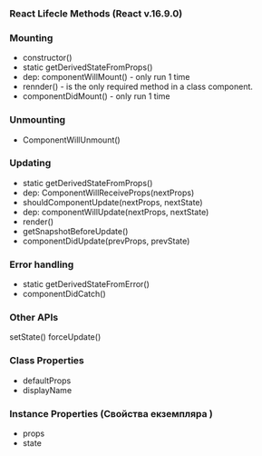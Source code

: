 
### React Lifecle Methods (React v.16.9.0) 

### Mounting 
- constructor()
- static getDerivedStateFromProps()
- dep: componentWillMount() - only run 1 time 
- rennder() - is the only required method in a class component.
- componentDidMount() - only run 1 time

### Unmounting 
- ComponentWillUnmount()

### Updating
- static getDerivedStateFromProps()
- dep: ComponentWillReceiveProps(nextProps)
- shouldComponentUpdate(nextProps, nextState)
- dep: componentWillUpdate(nextProps, nextState)
- render()
- getSnapshotBeforeUpdate()
- componentDidUpdate(prevProps, prevState)

### Error handling
- static getDerivedStateFromError()
- componentDidCatch()

### Other APIs
setState()
forceUpdate()

### Class Properties
- defaultProps
- displayName

### Instance Properties (Свойства екземпляра )
- props
- state
